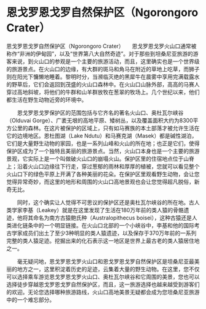 # 恩戈罗恩戈罗自然保护区（Ngorongoro Crater）
恩戈罗恩戈罗自然保护区（Ngorongoro Crater）　　恩戈罗恩戈罗火山口通常被称作“非洲的伊甸园”，以及“世界第八大自然奇迹”。对于那些到坦桑尼亚旅游的游客来说，到火山口的参观是一个主要的旅游活动，而且，这里确实也是一个世界级的旅游景点。在火山口的边缘，有大群的斑马和角马在附近的草地上吃草，而狮子则在阳光下慵懒地睡着。黎明时分，当濒临灭绝的黑犀牛在晨雾中享用完满载露水的野草后，它们会返回到茂盛的火山口森林中。在火山口山脉外部，高高的马赛人穿过高地斜坡，将他们的牛群和山羊群放牧在葱翠的牧场上。几个世纪以来，他们都生活在野生动物近旁的环境中。 

　　恩戈罗恩戈罗保护区的范围包括与它齐名的著名火山口、奥杜瓦尔峡谷（Olduvai Gorge）、广袤无垠的高地平原、矮树丛，以及覆盖面积大约为8300平方公里的森林。在这片被保护的区域上，只有如马赛族的本土部落才被允许生活在它的边境地区。恩杜图湖（Lake Ndutu）和马赛克湖（Masek）都是碱性湖泊，它们是大量野生动物的家园，也是一系列山峰和火山的所在地；也正是它们，使得保护区成为了一个独特且美丽的旅游景点。当然，火山口本身也是一个主要的旅游景观，它实际上是一个叫做破火山口的崩塌火山。保护区里的住宿地点位于山脊上；沿着火山口边缘往下行走，穿过葱郁的雨林和厚厚的植被，您就可以看见整个火山口下的绿色平原上开满了各种美丽的花朵。在保护区里观看野生动物，会让您觉得异常奇妙，而这里的地形和周围的火山口高地景观也会让您觉得超凡脱俗，新奇无比。 

　　同时，这个确实让人觉得不可思议的保护区还是奥杜瓦尔峡谷的所在地。古人类学家李基（Leakey）就是在这里发现了生活在180万年前的类人猿的骨骼遗迹，他将其命名为南方古猿鲍氏种（Australopithecus boisei），这种古猿还是人类进化链条中的一个明显链接。在火山口北部的一个小峡谷中，李基和他的国际考古学家成员们出土了至少3种明显的类人猿遗迹，以及保存于370万年前的一系列完整的类人猿足迹。挖掘出来的化石表示这一地区是世界上最古老的类人猿居住地之一。 

　　毫无疑问地，恩戈罗恩戈罗火山口和恩戈罗恩戈罗自然保护区是坦桑尼亚最美丽的地方之一，这里积淀着历史的足迹，云集着大量的野生动物。在这里，您不仅可以选择乘车游览恩戈罗恩戈罗火山口、奥杜瓦尔峡谷和它周围的美景，您也可以选择徒步穿越恩戈罗恩戈罗自然保护区，而且，这一旅游选择也越来越受到游客们的欢迎。无论您选择哪种旅游路线，火山口高地美景无疑都会成为您坦桑尼亚旅游中的一个难忘部分。